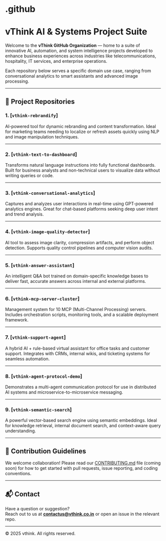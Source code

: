 # .github
# vThink AI & Systems Project Suite

Welcome to the **vThink GitHub Organization** — home to a suite of innovative AI, automation, and system intelligence projects developed to enhance business experiences across industries like telecommunications, hospitality, IT services, and enterprise operations.

Each repository below serves a specific domain use case, ranging from conversational analytics to smart assistants and advanced image processing.

---

## 🔧 Project Repositories

### 1. [`vthink-rebrandify`]
AI-powered tool for dynamic rebranding and content transformation. Ideal for marketing teams needing to localize or refresh assets quickly using NLP and image manipulation techniques.

---

### 2. [`vthink-text-to-dashboard`]
Transforms natural language instructions into fully functional dashboards. Built for business analysts and non-technical users to visualize data without writing queries or code.

---

### 3. [`vthink-conversational-analytics`]
Captures and analyzes user interactions in real-time using GPT-powered analytics engines. Great for chat-based platforms seeking deep user intent and trend analysis.

---

### 4. [`vthink-image-quality-detector`]
AI tool to assess image clarity, compression artifacts, and perform object detection. Supports quality control pipelines and computer vision audits.

---

### 5. [`vthink-answer-assistant`]
An intelligent Q&A bot trained on domain-specific knowledge bases to deliver fast, accurate answers across internal and external platforms.

---

### 6. [`vthink-mcp-server-cluster`]
Management system for 10 MCP (Multi-Channel Processing) servers. Includes orchestration scripts, monitoring tools, and a scalable deployment framework.

---

### 7. [`vthink-support-agent`]
A hybrid AI + rule-based virtual assistant for office tasks and customer support. Integrates with CRMs, internal wikis, and ticketing systems for seamless automation.

---

### 8. [`vthink-agent-protocol-demo`]
Demonstrates a multi-agent communication protocol for use in distributed AI systems and microservice-to-microservice messaging.

---

### 9. [`vthink-semantic-search`]
A powerful vector-based search engine using semantic embeddings. Ideal for knowledge retrieval, internal document search, and context-aware query understanding.

---

## 🚀 Contribution Guidelines

We welcome collaboration! Please read our [CONTRIBUTING.md](./CONTRIBUTING.md) file (coming soon) for how to get started with pull requests, issue reporting, and coding conventions.

---

## 📬 Contact

Have a question or suggestion?  
Reach out to us at **[contactus@vthink.co.in](https://vthink.ai/)** or open an issue in the relevant repo.

---

© 2025 vthink. All rights reserved.
